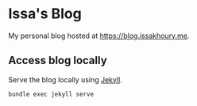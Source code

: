 # Issa's Blog

My personal blog hosted at https://blog.issakhoury.me.

## Access blog locally

Serve the blog locally using [Jekyll](https://jekyllrb.com/).

```shell
bundle exec jekyll serve
```
